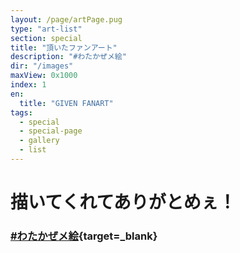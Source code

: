 ```yaml
---
layout: /page/artPage.pug
type: "art-list"
section: special
title: "頂いたファンアート"
description: "#わたかぜメ絵"
dir: "/images"
maxView: 0x1000
index: 1
en:
  title: "GIVEN FANART"
tags:
  - special
  - special-page
  - gallery
  - list
---
```


# 描いてくれてありがとめぇ！
### [#わたかぜメ絵](https://twitter.com/search?q=%23%E3%82%8F%E3%81%9F%E3%81%8B%E3%81%9C%E3%83%A1%E7%B5%B5%20-from%3Akouwtkz%20-from%3Akouwtkz_v&src=typed_query&f=live){target=_blank}